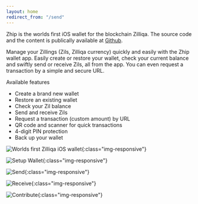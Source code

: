 ```yaml
---
layout: home
redirect_from: "/send"
---
```


Zhip is the worlds first iOS wallet for the blockchain Zilliqa. The source code and the content is publically available at [Github](https://github.com/OpenZesame/Zhip).

Manage your Zillings (Zils, Zilliqa currency) quickly and easily with the Zhip wallet app. Easily create or restore your wallet, check your current balance and swiftly send or receive Zils, all from the app. You can even request a transaction by a simple and secure URL. 

Available features
* Create a brand new wallet
* Restore an existing wallet
* Check your Zil balance
* Send and receive Zils
* Request a transaction (custom amount) by URL
* QR code and scanner for quick transactions
* 4-digit PIN protection 
* Back up your wallet

![Worlds first Zilliqa iOS wallet](1.png){:class="img-responsive"}

![Setup Wallet](2.png){:class="img-responsive"}

![Send](3.png){:class="img-responsive"}

![Receive](4.png){:class="img-responsive"}

![Contribute](5.png){:class="img-responsive"}